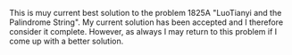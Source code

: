 This is muy current best solution to the problem 1825A "LuoTianyi and the Palindrome String". My current solution has been accepted and I therefore consider it complete. However, as always I may return to this problem if I come up with a better solution.